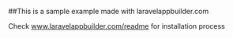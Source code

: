 ##This is a sample example made with laravelappbuilder.com


Check www.laravelappbuilder.com/readme for installation process

